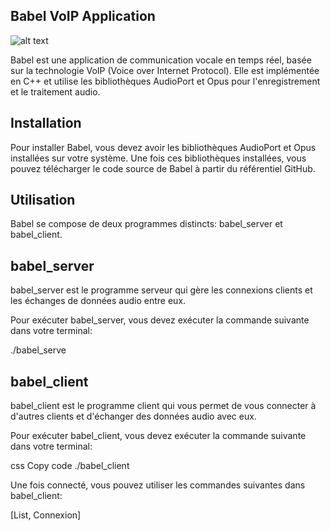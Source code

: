 
## Babel VoIP Application

![alt text](https://www.zupimages.net/up/23/12/r9nv.png)

Babel est une application de communication vocale en temps réel, basée sur la technologie VoIP (Voice over Internet Protocol). Elle est implémentée en C++ et utilise les bibliothèques AudioPort et Opus pour l'enregistrement et le traitement audio.
## Installation
Pour installer Babel, vous devez avoir les bibliothèques AudioPort et Opus installées sur votre système. Une fois ces bibliothèques installées, vous pouvez télécharger le code source de Babel à partir du référentiel GitHub.
## Utilisation
Babel se compose de deux programmes distincts: babel_server et babel_client.
## babel_server
babel_server est le programme serveur qui gère les connexions clients et les échanges de données audio entre eux.

Pour exécuter babel_server, vous devez exécuter la commande suivante dans votre terminal:

./babel_serve
## babel_client
babel_client est le programme client qui vous permet de vous connecter à d'autres clients et d'échanger des données audio avec eux.

Pour exécuter babel_client, vous devez exécuter la commande suivante dans votre terminal:

css
Copy code
./babel_client

Une fois connecté, vous pouvez utiliser les commandes suivantes dans babel_client:

[List, Connexion]
